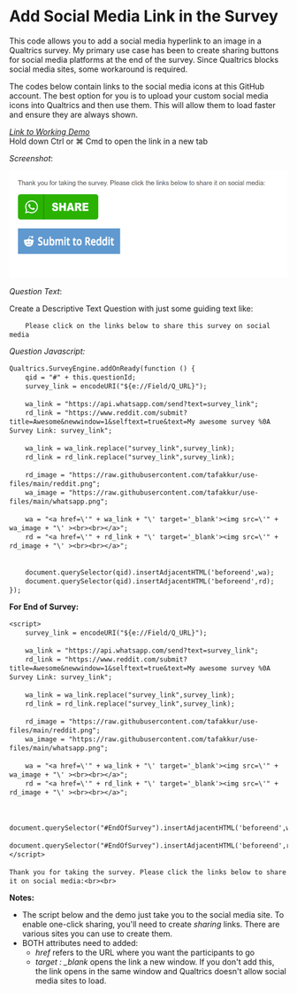 # Add Social Media Link in the Survey

This code allows you to add a social media hyperlink to an image in a Qualtrics survey. My primary use case has been to create sharing buttons for social media platforms at the end of the survey. Since Qualtrics blocks social media sites, some workaround is required.

The codes below contain links to the social media icons at this GitHub account. The best option for you is to upload your custom social media icons into Qualtrics and then use them. This will allow them to load faster and ensure they are always shown.

  
  
 [_Link to Working Demo_](https://iima.au1.qualtrics.com/jfe/form/SV_aaWPtD2N7WEQIXr)   
Hold down Ctrl or ⌘ Cmd to open the link in a new tab   
  
 _Screenshot_:

![](../.gitbook/assets/share-on-social-media.png)

_Question Text_:  


Create a Descriptive Text Question with just some guiding text like:

```text
    Please click on the links below to share this survey on social media
```

_Question Javascript:_

```text
Qualtrics.SurveyEngine.addOnReady(function () { 
    qid = "#" + this.questionId;
    survey_link = encodeURI("${e://Field/Q_URL}");

    wa_link = "https://api.whatsapp.com/send?text=survey_link";
    rd_link = "https://www.reddit.com/submit?title=Awesome&newwindow=1&selftext=true&text=My awesome survey %0A Survey Link: survey_link";

    wa_link = wa_link.replace("survey_link",survey_link);
    rd_link = rd_link.replace("survey_link",survey_link);

    rd_image = "https://raw.githubusercontent.com/tafakkur/use-files/main/reddit.png";
    wa_image = "https://raw.githubusercontent.com/tafakkur/use-files/main/whatsapp.png";

    wa = "<a href=\'" + wa_link + "\' target='_blank'><img src=\'" + wa_image + "\' ><br><br></a>";
    rd = "<a href=\'" + rd_link + "\' target='_blank'><img src=\'" + rd_image + "\' ><br><br></a>";


    document.querySelector(qid).insertAdjacentHTML('beforeend',wa);
    document.querySelector(qid).insertAdjacentHTML('beforeend',rd);
});
```

**For End of Survey:**

```text
<script>
    survey_link = encodeURI("${e://Field/Q_URL}");

    wa_link = "https://api.whatsapp.com/send?text=survey_link";
    rd_link = "https://www.reddit.com/submit?title=Awesome&newwindow=1&selftext=true&text=My awesome survey %0A Survey Link: survey_link";

    wa_link = wa_link.replace("survey_link",survey_link);
    rd_link = rd_link.replace("survey_link",survey_link);

    rd_image = "https://raw.githubusercontent.com/tafakkur/use-files/main/reddit.png";
    wa_image = "https://raw.githubusercontent.com/tafakkur/use-files/main/whatsapp.png";

    wa = "<a href=\'" + wa_link + "\' target='_blank'><img src=\'" + wa_image + "\' ><br><br></a>";
    rd = "<a href=\'" + rd_link + "\' target='_blank'><img src=\'" + rd_image + "\' ><br><br></a>";


    document.querySelector("#EndOfSurvey").insertAdjacentHTML('beforeend',wa);
    document.querySelector("#EndOfSurvey").insertAdjacentHTML('beforeend',rd);
</script>

Thank you for taking the survey. Please click the links below to share it on social media:<br><br>
```

**Notes:**

* The script below and the demo just take you to the social media site. To enable one-click sharing, you'll need to create _sharing_ links. There are various sites you can use to create them.
* BOTH attributes need to added:
  * _href_ refers to the URL where you want the participants to go
  * _target : \_blank_ opens the link a new window. If you don't add this, the link opens in the same window and Qualtrics doesn't allow social media sites to load.

